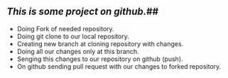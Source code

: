 ## _This is some project on github._##

* Doing Fork of needed repository.
* Doing git clone to our local repository.
* Creating new branch at cloning repository with changes.
* Doing all our changes only at this branch.
* Senging this changes to our repository on github (push).
* On github sending pull request with our changes to forked repository.